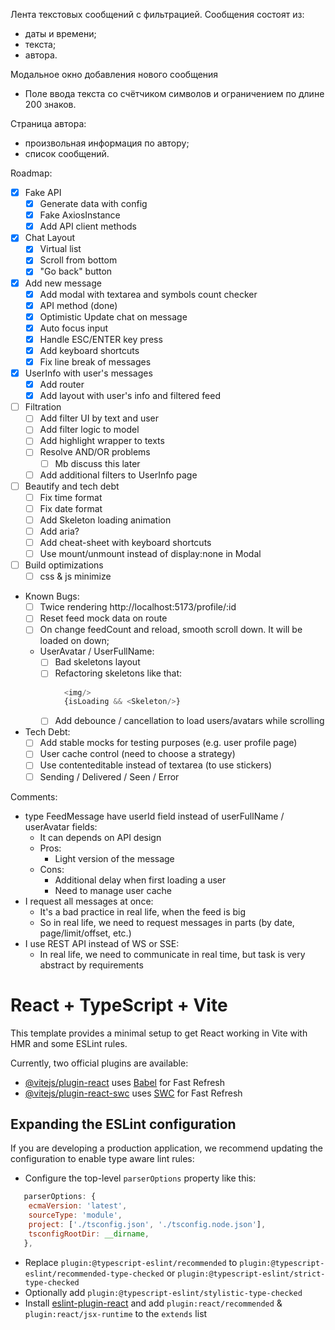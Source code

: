 Лента текстовых сообщений с фильтрацией.
Сообщения состоят из:
- даты и времени;
- текста;
- автора.

Модальное окно добавления нового сообщения
- Поле ввода текста со счётчиком символов и ограничением по длине 200 знаков.

Страница автора:
- произвольная информация по автору;
- список сообщений.

Roadmap:
- [x] Fake API 
  - [x] Generate data with config
  - [x] Fake AxiosInstance
  - [x] Add API client methods
- [x] Chat Layout
  - [x] Virtual list
  - [x] Scroll from bottom
  - [x] "Go back" button
- [x] Add new message
  - [x] Add modal with textarea and symbols count checker 
  - [x] API method (done)
  - [x] Optimistic Update chat on message
  - [x] Auto focus input 
  - [x] Handle ESC/ENTER key press
  - [x] Add keyboard shortcuts
  - [x] Fix line break of messages
- [x] UserInfo with user's messages
  - [x] Add router
  - [x] Add layout with user's info and filtered feed
- [ ] Filtration
  - [ ] Add filter UI by text and user
  - [ ] Add filter logic to model
  - [ ] Add highlight wrapper to texts
  - [ ] Resolve AND/OR problems
    - [ ] Mb discuss this later
  - [ ] Add additional filters to UserInfo page
  
- [ ] Beautify and tech debt
  - [ ] Fix time format
  - [ ] Fix date format
  - [ ] Add Skeleton loading animation
  - [ ] Add aria?
  - [ ] Add cheat-sheet with keyboard shortcuts 
  - [ ] Use mount/unmount instead of display:none in Modal 
- [ ] Build optimizations
  - [ ] css & js minimize

- Known Bugs:
  * [ ] Twice rendering http://localhost:5173/profile/:id
  - [ ] Reset feed mock data on route
  - [ ] On change feedCount and reload, smooth scroll down. It will be loaded on down;
  - UserAvatar / UserFullName:
    - [ ] Bad skeletons layout
    - [ ] Refactoring skeletons like that:
      ```javascript lines
        <img/>
        {isLoading && <Skeleton/>}
      ```
    - [ ] Add debounce / cancellation to load users/avatars while scrolling

- Tech Debt:
  - [ ] Add stable mocks for testing purposes (e.g. user profile page)
  - [ ] User cache control (need to choose a strategy)
  - [ ] Use contenteditable instead of textarea (to use stickers)
  - [ ] Sending / Delivered / Seen / Error

Comments:
- type FeedMessage have userId field instead of userFullName / userAvatar fields:
  - It can depends on API design
  - Pros:
    - Light version of the message
  - Cons:
    - Additional delay when first loading a user
    - Need to manage user cache
- I request all messages at once:
  - It's a bad practice in real life, when the feed is big
  - So in real life, we need to request messages in parts (by date, page/limit/offset, etc.)
- I use REST API instead of WS or SSE:
  - In real life, we need to communicate in real time, but task is very abstract by requirements

# React + TypeScript + Vite

This template provides a minimal setup to get React working in Vite with HMR and some ESLint rules.

Currently, two official plugins are available:

- [@vitejs/plugin-react](https://github.com/vitejs/vite-plugin-react/blob/main/packages/plugin-react/README.md) uses [Babel](https://babeljs.io/) for Fast Refresh
- [@vitejs/plugin-react-swc](https://github.com/vitejs/vite-plugin-react-swc) uses [SWC](https://swc.rs/) for Fast Refresh

## Expanding the ESLint configuration

If you are developing a production application, we recommend updating the configuration to enable type aware lint rules:

- Configure the top-level `parserOptions` property like this:

```js
   parserOptions: {
    ecmaVersion: 'latest',
    sourceType: 'module',
    project: ['./tsconfig.json', './tsconfig.node.json'],
    tsconfigRootDir: __dirname,
   },
```

- Replace `plugin:@typescript-eslint/recommended` to `plugin:@typescript-eslint/recommended-type-checked` or `plugin:@typescript-eslint/strict-type-checked`
- Optionally add `plugin:@typescript-eslint/stylistic-type-checked`
- Install [eslint-plugin-react](https://github.com/jsx-eslint/eslint-plugin-react) and add `plugin:react/recommended` & `plugin:react/jsx-runtime` to the `extends` list
